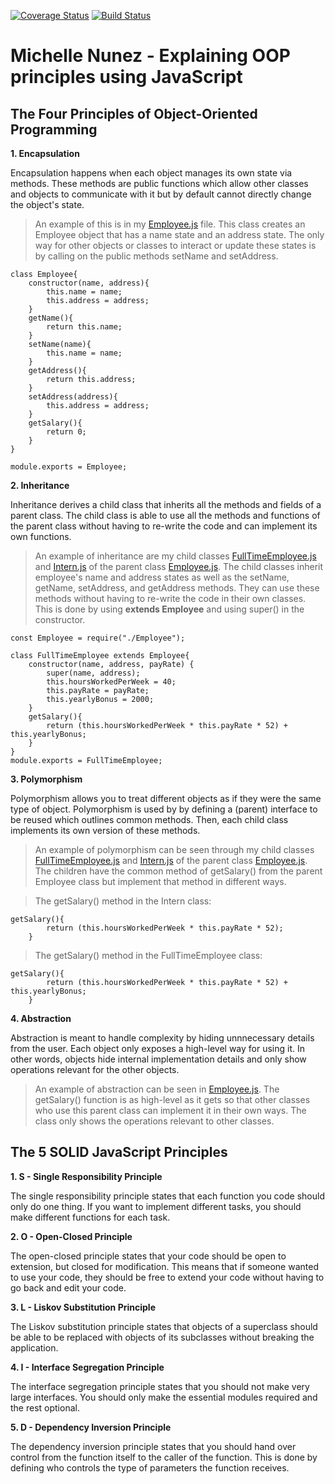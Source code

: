[![Coverage Status](https://coveralls.io/repos/github/mpn6/IS219-JSOOPPrinciples/badge.svg?branch=master)](https://coveralls.io/github/mpn6/IS219-JSOOPPrinciples?branch=master)
[![Build Status](https://travis-ci.com/mpn6/IS219-JSOOPPrinciples.svg?branch=main)](https://travis-ci.com/mpn6/IS219-JSOOPPrinciples)

# <strong>Michelle Nunez - Explaining OOP principles using JavaScript</strong>

## <strong>The Four Principles of Object-Oriented Programming</strong>

<strong>1. Encapsulation</strong>

Encapsulation happens when each object manages its own state via methods. These methods are public functions which allow other classes and objects to communicate with it but by default cannot directly change the object's state.

> An example of this is in my [Employee.js](https://github.com/mpn6/IS219-JSOOPPrinciples/blob/master/src/Employee.js) file. This class creates an Employee object that has a name state and an address state. The only way for other objects or classes to interact or update these states is by calling on the public methods setName and setAddress.

```
class Employee{
    constructor(name, address){
        this.name = name;
        this.address = address;
    }
    getName(){
        return this.name;
    }
    setName(name){
        this.name = name;
    }
    getAddress(){
        return this.address;
    }
    setAddress(address){
        this.address = address;
    }
    getSalary(){
        return 0;
    }
}

module.exports = Employee;
```

<strong>2. Inheritance</strong>

Inheritance derives a child class that inherits all the methods and fields of a parent class. The child class is able to use all the methods and functions of the parent class without having to re-write the code and can implement its own functions. 

> An example of inheritance are my child classes [FullTimeEmployee.js](https://github.com/mpn6/IS219-JSOOPPrinciples/blob/master/src/FullTimeEmployee.js) and [Intern.js](https://github.com/mpn6/IS219-JSOOPPrinciples/blob/master/src/Intern.js) of the parent class [Employee.js](https://github.com/mpn6/IS219-JSOOPPrinciples/blob/master/src/Employee.js). The child classes inherit employee's name and address states as well as the setName, getName, setAddress, and getAddress methods. They can use these methods without having to re-write the code in their own classes. This is done by using **extends Employee** and using super() in the constructor.

```
const Employee = require("./Employee");

class FullTimeEmployee extends Employee{
    constructor(name, address, payRate) {
        super(name, address);
        this.hoursWorkedPerWeek = 40;
        this.payRate = payRate;
        this.yearlyBonus = 2000;
    }
    getSalary(){
        return (this.hoursWorkedPerWeek * this.payRate * 52) + this.yearlyBonus;
    }
}
module.exports = FullTimeEmployee;
```

<strong>3. Polymorphism</strong>

Polymorphism allows you to treat different objects as if they were the same type of object. Polymorphism is used by by defining a (parent) interface to be reused which outlines common methods. Then, each child class implements its own version of these methods.

> An example of polymorphism can be seen through my child classes [FullTimeEmployee.js](https://github.com/mpn6/IS219-JSOOPPrinciples/blob/master/src/FullTimeEmployee.js) and [Intern.js](https://github.com/mpn6/IS219-JSOOPPrinciples/blob/master/src/Intern.js) of the parent class [Employee.js](https://github.com/mpn6/IS219-JSOOPPrinciples/blob/master/src/Employee.js). The children have the common method of getSalary() from the parent Employee class but implement that method in different ways.

> The getSalary() method in the Intern class:
```
getSalary(){
        return (this.hoursWorkedPerWeek * this.payRate * 52);
    }
```
> The getSalary() method in the FullTimeEmployee class:
```
getSalary(){
        return (this.hoursWorkedPerWeek * this.payRate * 52) + this.yearlyBonus;
    }
```

<strong>4. Abstraction</strong>

Abstraction is meant to handle complexity by hiding unnnecessary details from the user. Each object only exposes a high-level way for using it. In other words, objects hide internal implementation details and only show operations relevant for the other objects.

> An example of abstraction can be seen in [Employee.js](https://github.com/mpn6/IS219-JSOOPPrinciples/blob/master/src/Employee.js). The getSalary() function is as high-level as it gets so that other classes who use this parent class can implement it in their own ways. The class only shows the operations relevant to other classes.

## <strong>The 5 SOLID JavaScript Principles</strong>

<strong>1. S - Single Responsibility Principle</strong>

The single responsibility principle states that each function you code should only do one thing. If you want to implement different tasks, you should make different functions for each task.

<strong>2. O - Open-Closed Principle</strong>

The open-closed principle states that your code should be open to extension, but closed for modification. This means that if someone wanted to use your code, they should be free to extend your code without having to go back and edit your code. 

<strong>3. L - Liskov Substitution Principle</strong>

The Liskov substitution principle states that objects of a superclass should be able to be replaced with objects of its subclasses without breaking the application.

<strong>4. I - Interface Segregation Principle</strong>

The interface segregation principle states that you should not make very large interfaces. You should only make the essential modules required and the rest optional.

<strong>5. D - Dependency Inversion Principle</strong>

The dependency inversion principle states that you should hand over control from the function itself to the caller of the function. This is done by defining who controls the type of parameters the function receives.
